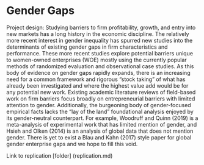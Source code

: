# Gender Gaps

Project design: Studying barriers to firm profitability, growth, and entry into new markets has a long history in the economic discipline. The relatively more recent interest in gender inequality has spurred new studies into the determinants of existing gender gaps in firm characteristics and performance. 
These more recent studies explore potential barriers unique to women-owned enterprises (WOE) mostly using the currently popular methods of randomized evaluation and observational case studies. As this body of evidence on gender gaps rapidly expands, there is an increasing need for a common framework and rigorous “stock taking” of what has already been investigated and where the highest value add would be for any potential new work. 
Existing academic literature reviews of field-based work on firm barriers focus broadly on entrepreneurial barriers with limited attention to gender. Additionally, the burgeoning body of gender-focused empirical facts lacks the “lay of the land” foundational analysis enjoyed by its gender-neutral counterpart. 
For example, Woodruff and Quinn (2019) is a meta-analysis of experimental work that has limited mention of gender, and Hsieh and Olken (2014) is an analysis of global data that does not mention gender. There is yet to exist a Blau and Kahn (2017) style paper for global gender enterprise gaps and we hope to fill this void.

Link to replication [folder] (replication.md)
